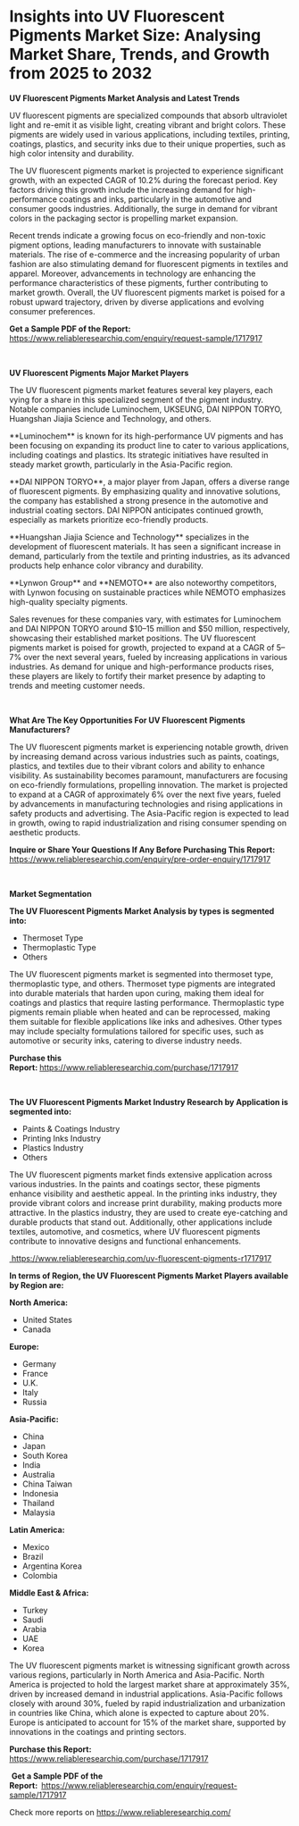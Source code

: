 <p><h1>Insights into UV Fluorescent Pigments Market Size: Analysing Market Share, Trends, and Growth from 2025 to 2032</h1></p><p><strong>UV Fluorescent Pigments Market Analysis and Latest Trends</strong></p>
<p><p>UV fluorescent pigments are specialized compounds that absorb ultraviolet light and re-emit it as visible light, creating vibrant and bright colors. These pigments are widely used in various applications, including textiles, printing, coatings, plastics, and security inks due to their unique properties, such as high color intensity and durability.</p><p>The UV fluorescent pigments market is projected to experience significant growth, with an expected CAGR of 10.2% during the forecast period. Key factors driving this growth include the increasing demand for high-performance coatings and inks, particularly in the automotive and consumer goods industries. Additionally, the surge in demand for vibrant colors in the packaging sector is propelling market expansion. </p><p>Recent trends indicate a growing focus on eco-friendly and non-toxic pigment options, leading manufacturers to innovate with sustainable materials. The rise of e-commerce and the increasing popularity of urban fashion are also stimulating demand for fluorescent pigments in textiles and apparel. Moreover, advancements in technology are enhancing the performance characteristics of these pigments, further contributing to market growth. Overall, the UV fluorescent pigments market is poised for a robust upward trajectory, driven by diverse applications and evolving consumer preferences.</p></p>
<p><strong>Get a Sample PDF of the Report:&nbsp;</strong> <a href="https://www.reliableresearchiq.com/enquiry/request-sample/1717917?utm_campaign=3177&utm_medium=2&utm_source=Github&utm_content=ia&utm_term=01042025&utm_id=uv-fluorescent-pigments">https://www.reliableresearchiq.com/enquiry/request-sample/1717917</a></p>
<p>&nbsp;</p>
<p><strong>UV Fluorescent Pigments Major Market Players</strong></p>
<p><p>The UV fluorescent pigments market features several key players, each vying for a share in this specialized segment of the pigment industry. Notable companies include Luminochem, UKSEUNG, DAI NIPPON TORYO, Huangshan Jiajia Science and Technology, and others.</p><p>**Luminochem** is known for its high-performance UV pigments and has been focusing on expanding its product line to cater to various applications, including coatings and plastics. Its strategic initiatives have resulted in steady market growth, particularly in the Asia-Pacific region.</p><p>**DAI NIPPON TORYO**, a major player from Japan, offers a diverse range of fluorescent pigments. By emphasizing quality and innovative solutions, the company has established a strong presence in the automotive and industrial coating sectors. DAI NIPPON anticipates continued growth, especially as markets prioritize eco-friendly products.</p><p>**Huangshan Jiajia Science and Technology** specializes in the development of fluorescent materials. It has seen a significant increase in demand, particularly from the textile and printing industries, as its advanced products help enhance color vibrancy and durability.</p><p>**Lynwon Group** and **NEMOTO** are also noteworthy competitors, with Lynwon focusing on sustainable practices while NEMOTO emphasizes high-quality specialty pigments.</p><p>Sales revenues for these companies vary, with estimates for Luminochem and DAI NIPPON TORYO around $10–15 million and $50 million, respectively, showcasing their established market positions. The UV fluorescent pigments market is poised for growth, projected to expand at a CAGR of 5–7% over the next several years, fueled by increasing applications in various industries. As demand for unique and high-performance products rises, these players are likely to fortify their market presence by adapting to trends and meeting customer needs.</p></p>
<p>&nbsp;</p>
<p><strong>What Are The Key Opportunities For UV Fluorescent Pigments Manufacturers?</strong></p>
<p><p>The UV fluorescent pigments market is experiencing notable growth, driven by increasing demand across various industries such as paints, coatings, plastics, and textiles due to their vibrant colors and ability to enhance visibility. As sustainability becomes paramount, manufacturers are focusing on eco-friendly formulations, propelling innovation. The market is projected to expand at a CAGR of approximately 6% over the next five years, fueled by advancements in manufacturing technologies and rising applications in safety products and advertising. The Asia-Pacific region is expected to lead in growth, owing to rapid industrialization and rising consumer spending on aesthetic products.</p></p>
<p><strong>Inquire or Share Your Questions If Any Before Purchasing This Report:</strong> <a href="https://www.reliableresearchiq.com/enquiry/pre-order-enquiry/1717917?utm_campaign=3177&utm_medium=2&utm_source=Github&utm_content=ia&utm_term=01042025&utm_id=uv-fluorescent-pigments">https://www.reliableresearchiq.com/enquiry/pre-order-enquiry/1717917</a></p>
<p>&nbsp;</p>
<p><strong>Market Segmentation</strong></p>
<p><strong>The UV Fluorescent Pigments Market Analysis by types is segmented into:</strong></p>
<p><ul><li>Thermoset Type</li><li>Thermoplastic Type</li><li>Others</li></ul></p>
<p><p>The UV fluorescent pigments market is segmented into thermoset type, thermoplastic type, and others. Thermoset type pigments are integrated into durable materials that harden upon curing, making them ideal for coatings and plastics that require lasting performance. Thermoplastic type pigments remain pliable when heated and can be reprocessed, making them suitable for flexible applications like inks and adhesives. Other types may include specialty formulations tailored for specific uses, such as automotive or security inks, catering to diverse industry needs.</p></p>
<p><strong>Purchase this Report:&nbsp;</strong><a href="https://www.reliableresearchiq.com/purchase/1717917?utm_campaign=3177&utm_medium=2&utm_source=Github&utm_content=ia&utm_term=01042025&utm_id=uv-fluorescent-pigments">https://www.reliableresearchiq.com/purchase/1717917</a></p>
<p>&nbsp;</p>
<p><strong>The UV Fluorescent Pigments Market Industry Research by Application is segmented into:</strong></p>
<p><ul><li>Paints & Coatings Industry</li><li>Printing Inks Industry</li><li>Plastics Industry</li><li>Others</li></ul></p>
<p><p>The UV fluorescent pigments market finds extensive application across various industries. In the paints and coatings sector, these pigments enhance visibility and aesthetic appeal. In the printing inks industry, they provide vibrant colors and increase print durability, making products more attractive. In the plastics industry, they are used to create eye-catching and durable products that stand out. Additionally, other applications include textiles, automotive, and cosmetics, where UV fluorescent pigments contribute to innovative designs and functional enhancements.</p></p>
<p><a href="https://www.reliableresearchiq.com/uv-fluorescent-pigments-r1717917?utm_campaign=3177&utm_medium=2&utm_source=Github&utm_content=ia&utm_term=01042025&utm_id=uv-fluorescent-pigments">&nbsp;https://www.reliableresearchiq.com/uv-fluorescent-pigments-r1717917</a></p>
<p><strong>In terms of Region, the UV Fluorescent Pigments Market Players available by Region are:</strong></p>
<p>
    <p> <strong> North America: </strong>
        <ul>
            <li>United States</li>
            <li>Canada</li>
        </ul>
        </p> 
    <p> <strong> Europe: </strong>
        <ul>
            <li>Germany</li>
            <li>France</li>
            <li>U.K.</li>
            <li>Italy</li>
            <li>Russia</li>
        </ul>
        </p> 
    <p> <strong> Asia-Pacific: </strong>
        <ul>
            <li>China</li>
            <li>Japan</li>
            <li>South Korea</li>
            <li>India</li>
            <li>Australia</li>
            <li>China Taiwan</li>
            <li>Indonesia</li>
            <li>Thailand</li>
            <li>Malaysia</li>
        </ul>
        </p> 
    <p> <strong> Latin America: </strong>
        <ul>
            <li>Mexico</li>
            <li>Brazil</li>
            <li>Argentina Korea</li>
            <li>Colombia</li>
        </ul>
        </p> 
    <p> <strong> Middle East & Africa: </strong>
        <ul>
            <li>Turkey</li>
            <li>Saudi</li>
            <li>Arabia</li>
            <li>UAE</li>
            <li>Korea</li>
        </ul>
    </p>
    </p>
<p><p>The UV fluorescent pigments market is witnessing significant growth across various regions, particularly in North America and Asia-Pacific. North America is projected to hold the largest market share at approximately 35%, driven by increased demand in industrial applications. Asia-Pacific follows closely with around 30%, fueled by rapid industrialization and urbanization in countries like China, which alone is expected to capture about 20%. Europe is anticipated to account for 15% of the market share, supported by innovations in the coatings and printing sectors.</p></p>
<p><strong>Purchase this Report: </strong><a href="https://www.reliableresearchiq.com/purchase/1717917?utm_campaign=3177&utm_medium=2&utm_source=Github&utm_content=ia&utm_term=01042025&utm_id=uv-fluorescent-pigments">https://www.reliableresearchiq.com/purchase/1717917</a></p>
<p>&nbsp;<strong>Get a Sample PDF of the Report:&nbsp;&nbsp;</strong><a href="https://www.reliableresearchiq.com/enquiry/request-sample/1717917?utm_campaign=3177&utm_medium=2&utm_source=Github&utm_content=ia&utm_term=01042025&utm_id=uv-fluorescent-pigments">https://www.reliableresearchiq.com/enquiry/request-sample/1717917</a></p>
<p><strong></strong></p>
<p>Check more reports on <a href="https://www.reliableresearchiq.com/?utm_campaign=3177&utm_medium=2&utm_source=Github&utm_content=ia&utm_term=01042025&utm_id=uv-fluorescent-pigments">https://www.reliableresearchiq.com/</a></p>